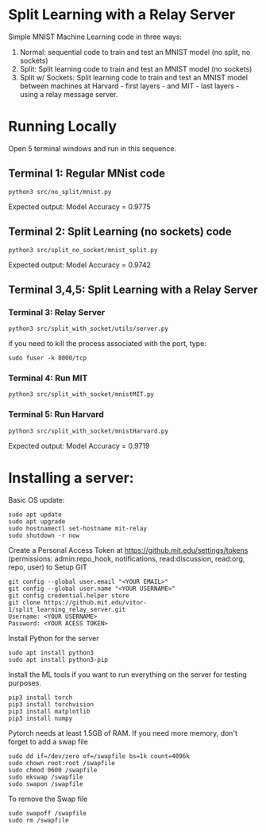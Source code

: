 # Split Learning with a Relay Server

Simple MNIST Machine Learning code in three ways: 
1. Normal: sequential code to train and test an MNIST model (no split, no sockets)
2. Split: Split learning code to train and test an MNIST model (no sockets)
3. Split w/ Sockets: Split learning code to train and test an MNIST model between machines at Harvard - first layers - and MIT - last layers - using a relay message server. 

# Running Locally

Open 5 terminal windows and run in this sequence. 

## Terminal 1: Regular MNist code
```
python3 src/no_split/mnist.py
```

Expected output: Model Accuracy = 0.9775

## Terminal 2: Split Learning (no sockets) code
```
python3 src/split_no_socket/mnist_split.py
```

Expected output: Model Accuracy = 0.9742

## Terminal 3,4,5: Split Learning with a Relay Server

### Terminal 3: Relay Server 
```
python3 src/split_with_socket/utils/server.py
```

if you need to kill the process associated with the port, type:
```
sudo fuser -k 8000/tcp
```

### Terminal 4: Run MIT
```
python3 src/split_with_socket/mnistMIT.py
```

### Terminal 5: Run Harvard
```
python3 src/split_with_socket/mnistHarvard.py 
```
Expected output: Model Accuracy = 0.9719

# Installing a server: 

Basic OS update:
```
sudo apt update
sudo apt upgrade
sudo hostnamectl set-hostname mit-relay
sudo shutdown -r now
```

Create a Personal Access Token at https://github.mit.edu/settings/tokens (permissions: admin:repo_hook, notifications, read:discussion, read:org, repo, user) to Setup GIT
```
git config --global user.email "<YOUR EMAIL>"
git config --global user.name "<YOUR USERNAME>"
git config credential.helper store
git clone https://github.mit.edu/vitor-1/split_learning_relay_server.git
Username: <YOUR USERNAME>
Password: <YOUR ACESS TOKEN>
```

Install Python for the server
```
sudo apt install python3
sudo apt install python3-pip
```

Install the ML tools if you want to run everything on the server for testing purposes. 
```
pip3 install torch
pip3 install torchvision
pip3 install matplotlib
pip3 install numpy
```

Pytorch needs at least 1.5GB of RAM. If you need more memory, don't forget to add a swap file 
```
sudo dd if=/dev/zero of=/swapfile bs=1k count=4096k
sudo chown root:root /swapfile
sudo chmod 0600 /swapfile
sudo mkswap /swapfile
sudo swapon /swapfile
```

To remove the Swap file 
```
sudo swapoff /swapfile
sudo rm /swapfile
```
